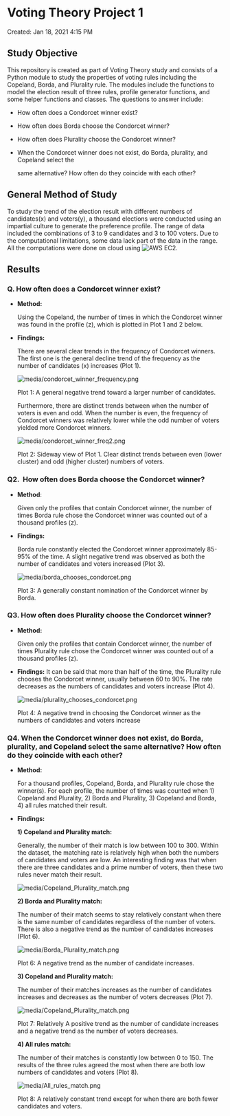 # Voting Theory Project 1

Created: Jan 18, 2021 4:15 PM

## Study Objective

This repository is created as part of Voting Theory study and consists of a Python module to study the properties of voting rules including the Copeland, Borda, and Plurality rule. The modules include the functions to model the election result of three rules, profile generator functions, and some helper functions and classes. The questions to answer include:

- How often does a Condorcet winner exist?
- How often does Borda choose the Condorcet winner?
- How often does Plurality choose the Condorcet winner?
- When the Condorcet winner does not exist, do Borda, plurality, and Copeland select the

    same alternative? How often do they coincide with each other?

## General Method of Study

To study the trend of the election result with different numbers of candidates(x) and voters(y), a thousand elections were conducted using an impartial culture to generate the preference profile. The range of data included the combinations of 3 to 9 candidates and 3 to 100 voters. Due to the computational limitations, some data lack part of the data in the range. All the computations were done on cloud using ![AWS EC2](https://aws.amazon.com/jp/ec2/).

## Results

### **Q. How often does a Condorcet winner exist?**

- **Method:**

    Using the Copeland, the number of times in which the Condorcet winner was found in the profile (z), which is plotted in Plot 1 and 2 below.

- **Findings:**

    There are several clear trends in the frequency of Condorcet winners. The first one is the general decline trend of the frequency as the number of candidates (x) increases (Plot 1).

    ![media/condorcet_winner_frequency.png](media/condorcet_winner_frequency.png)

    Plot 1: A general negative trend toward a larger number of candidates.

    Furthermore, there are distinct trends between when the number of voters is even and odd. When the number is even, the frequency of Condorcet winners was relatively lower while the odd number of voters yielded more Condorcet winners.

    ![media/condorcet_winner_freq2.png](media/condorcet_winner_freq2.png)

    Plot 2: Sideway view of Plot 1. Clear distinct trends between even (lower cluster) and odd (higher cluster) numbers of voters.

### **Q2.  How often does Borda choose the Condorcet winner?**

- **Method**:

    Given only the profiles that contain Condorcet winner, the number of times Borda rule chose the Condorcet winner was counted out of a thousand profiles (z).

- **Findings:**

    Borda rule constantly elected the Condorcet winner approximately 85-95% of the time. A slight negative trend was observed as both the number of candidates and voters increased (Plot 3).

    ![media/borda_chooses_condorcet.png](media/borda_chooses_condorcet.png)

    Plot 3: A generally constant nomination of the Condorcet winner by Borda.

### Q3. How often does Plurality choose the Condorcet winner?

- **Method:**

    Given only the profiles that contain Condorcet winner, the number of times Plurality rule chose the Condorcet winner was counted out of a thousand profiles (z).

- **Findings:**
It can be said that more than half of the time, the Plurality rule chooses the Condorcet winner, usually between 60 to 90%. The rate decreases as the numbers of candidates and voters increase (Plot 4).

    ![media/plurality_chooses_condorcet.png](media/plurality_chooses_condorcet.png)

    Plot 4: A negative trend in choosing the Condorcet winner as the numbers of candidates and voters increase

### Q4. When the Condorcet winner does not exist, do Borda, plurality, and Copeland select the same alternative? How often do they coincide with each other?

- **Method:**

    For a thousand profiles, Copeland, Borda, and Plurality rule chose the winner(s). For each profile, the number of times was counted when 1) Copeland and Plurality, 2) Borda and Plurality, 3) Copeland and Borda, 4) all rules matched their result.

- **Findings:**

    **1) Copeland and Plurality match:**

    Generally, the number of their match is low between 100 to 300. Within the dataset, the matching rate is relatively high when both the numbers of candidates and voters are low. An interesting finding was that when there are three candidates and a prime number of voters, then these two rules never match their result.

    ![media/Copeland_Plurality_match.png](media/Copeland_Plurality_match.png)

    **2) Borda and Plurality match:**

    The number of their match seems to stay relatively constant when there is the same number of candidates regardless of the number of voters. There is also a negative trend as the number of candidates increases (Plot 6).

    ![media/Borda_Plurality_match.png](media/Borda_Plurality_match.png)

    Plot 6: A negative trend as the number of candidate increases.

    **3) Copeland and Plurality match:**

    The number of their matches increases as the number of candidates increases and decreases as the number of voters decreases (Plot 7).

    ![media/Copeland_Plurality_match.png](media/Copeland_Plurality_match.png)

    Plot 7: Relatively A positive trend as the number of candidate increases and a negative trend as the number of voters decreases.

    **4) All rules match:**

    The number of their matches is constantly low between 0 to 150. The results of the three rules agreed the most when there are both low numbers of candidates and voters (Plot 8).

    ![media/All_rules_match.png](media/All_rules_match.png)

    Plot 8: A relatively constant trend except for when there are both fewer candidates and voters.
